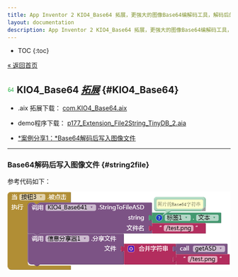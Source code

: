 ```yaml
---
title: App Inventor 2 KIO4_Base64 拓展，更强大的图像Base64编解码工具，解码后的图像可写入到文件
layout: documentation
description: App Inventor 2 KIO4_Base64 拓展，更强大的图像Base64编解码工具，解码后的图像可写入到文件。
---
```


* TOC
{:toc}

[&laquo; 返回首页](index.html)

## ![logo](KIO4_Base64/logo.png)  KIO4_Base64 [*拓展*](http://kio4.com/appinventor/277i_extension_imagen_string.htm)  {#KIO4_Base64}

* .aix 拓展下载：
[com.KIO4_Base64.aix](KIO4_Base64/com.KIO4_Base64.aix)

* demo程序下载：
[p177_Extension_File2String_TinyDB_2.aia](http://kio4.com/appinventor/aplicaciones/p177_Extension_File2String_TinyDB_2.aia)


* [*案例分享1：*Base64解码后写入图像文件](#string2file)

***
### Base64解码后写入图像文件   {#string2file}

参考代码如下：

![KIO4_Base64解码到图片文件](KIO4_Base64/KIO4_Base64解码到图片文件.png)
